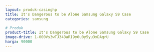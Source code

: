 ```yaml
---
layout: produk-casinghp
title: It's Dangerous to be Alone Samsung Galaxy S9 Case
categories: samsung

# Produk
product-title: It's Dangerous to be Alone Samsung Galaxy S9 Case
image-drive: 1-000Vs3wTJ343aRI9y0u0y5yu3xDAqrU
harga: 90000
---
```

